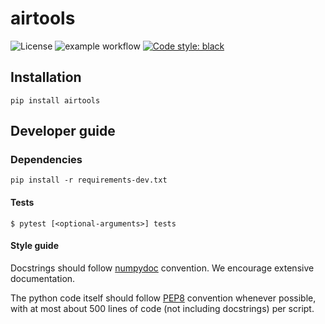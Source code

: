 # airtools
![License](https://img.shields.io/github/license/project-bluebird/airtools)
![example workflow](https://github.com/project-bluebird/airtools/actions/workflows/unit-tests.yml/badge.svg)
[![Code style: black](https://img.shields.io/badge/code%20style-black-000000.svg)](https://github.com/psf/black)

## Installation

```{bash}
pip install airtools
```

## Developer guide

### Dependencies

```{bash}
pip install -r requirements-dev.txt
```

#### Tests

```{bash}
$ pytest [<optional-arguments>] tests
```

#### Style guide

Docstrings should follow [numpydoc](https://numpydoc.readthedocs.io/en/latest/format.html) convention.
We encourage extensive documentation.

The python code itself should follow [PEP8](https://www.python.org/dev/peps/pep-0008/) convention whenever possible, with at most about 500 lines of code (not including docstrings) per script.
